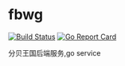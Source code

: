 # fbwg
[![Build Status](https://travis-ci.org/geminiblue/fbwg.svg?branch=master)](https://travis-ci.org/geminiblue/fbwg) [![Go Report Card](https://goreportcard.com/badge/github.com/geminiblue/fbwg)](https://goreportcard.com/report/github.com/geminiblue/fbwg)

分贝王国后端服务,go service
